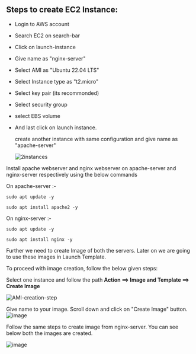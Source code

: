 
## Steps to create EC2 Instance:

* Login to AWS account
* Search EC2 on search-bar
* Click on launch-instance
* Give name as "nginx-server"
* Select AMI as "Ubuntu 22.04 LTS"
* Select Instance type as "t2.micro"
* Select key pair (its recommonded)
* Select security group
* select EBS volume
* And last click on launch instance.

  create another instance with same configuration and give name as "apache-server"

  ![2instances](https://github.com/ajaydabe/Automated-Cloud-Web-Server-Scaling-with-Load-Balancing-Domain-Routing/assets/160045230/5a2b67cd-ce19-4ec3-9dc9-ee532544e5a0)

Install apache webserver and nginx webserver on apache-server and nginx-server respectively using the below commands

  On apache-server :-

    sudo apt update -y

    sudo apt install apache2 -y

  On nginx-server :-

    sudo apt update -y

    sudo apt install nginx -y

Further we need to create Image of both the servers. Later on we are going to use these images in Launch Template.

To proceed with image creation, follow the below given steps:

Select one instance and follow the path **Action ==> Image and Template ==> Create Image**

![AMI-creation-step](https://github.com/ajaydabe/Automated-Cloud-Web-Server-Scaling-with-Load-Balancing-Domain-Routing/assets/160045230/258b608c-8168-4c65-bc4b-871c1155fdfb)

Give name to your image. Scroll down and click on "Create Image" button.
![image](https://github.com/ajaydabe/Automated-Cloud-Web-Server-Scaling-with-Load-Balancing-Domain-Routing/assets/160045230/e3d39f13-06c6-426d-b7f8-d6c5f00e41fb)

Follow the same steps to create image from nginx-server. You can see below both the images are created.

![image](https://github.com/ajaydabe/Automated-Cloud-Web-Server-Scaling-with-Load-Balancing-Domain-Routing/assets/160045230/bb8fd94c-a816-4c27-9d87-a90181abb3ed)
